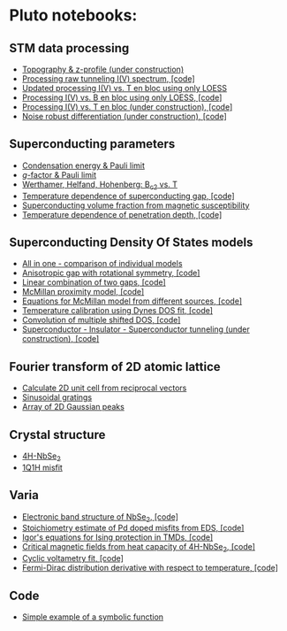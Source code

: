 # Pluto notebooks:

## STM data processing
- <a href="./STM/topo.html" target="_blank">Topography & z-profile (under construction)</a>
- <a href="./STM/process_iv.html" target="_blank">Processing raw tunneling I(V) spectrum</a><a href="./STM/process_iv_code.html" target="_blank">, [code]</a>
- <a href="./STM/en_bloc_loess.html" target="_blank">Updated processing I(V) vs. T en bloc using only LOESS </a>
- <a href="./STM/mag_dep.html" target="_blank">Processing I(V) vs. B en bloc using only LOESS</a><a href="./STM/mag_dep_code.html" target="_blank">, [code]</a>
- <a href="./STM/en_bloc.html" target="_blank">Processing I(V) vs. T en bloc (under construction)</a><a href="./STM/en_bloc_code.html" target="_blank">, [code]</a>
- <a href="./STM/noise_robust.html" target="_blank">Noise robust differentiation (under construction)</a><a href="./STM/noise_robust_code.html" target="_blank">, [code]</a>

## Superconducting parameters
- <a href="./notebooks/condensation_energy.html" target="_blank">Condensation energy & Pauli limit</a>
- <a href="./notebooks/g-factor.html" target="_blank">*g*-factor & Pauli limit</a>
- <a href="./notebooks/whh.html" target="_blank">Werthamer, Helfand, Hohenberg: B<sub>c2</sub> vs. T</a>
- <a href="./Superconductivity/DelT.html" target="_blank">Temperature dependence of superconducting gap<a href="./Superconductivity/DelT_code.html" target="_blank">, [code]</a>
- <a href="./notebooks/supervol.html" target="_blank">Superconducting volume fraction from magnetic susceptibility</a>
- <a href="./Superconductivity/London.html" target="_blank">Temperature dependence of penetration depth<a href="./Superconductivity/London_code.html" target="_blank">, [code]</a>

## Superconducting Density Of States models
- <a href="./DOS/dos_fit.html" target="_blank">All in one - comparison of individual models</a>
- <a href="./DOS/anisotropic_gap.html" target="_blank">Anisotropic gap with rotational symmetry<a href="./DOS/anisotropic_gap_code.html" target="_blank">, [code]</a>
- <a href="./DOS/two_gaps.html" target="_blank">Linear combination of two gaps<a href="./DOS/two_gaps_code.html" target="_blank">, [code]</a>
- <a href="./DOS/McMillan.html" target="_blank">McMillan proximity model<a href="./DOS/McMillan_code.html" target="_blank">, [code]</a>
- <a href="./DOS/equations.html" target="_blank">Equations for McMillan model from different sources<a href="./DOS/equations_code.html" target="_blank">, [code]</a>
- <a href="./DOS/calib_temp.html" target="_blank">Temperature calibration using Dynes DOS fit<a href="./DOS/calib_temp_code.html" target="_blank">, [code]</a>
- <a href="./DOS/multi_convol.html" target="_blank">Convolution of multiple shifted DOS<a href="./DOS/multi_convol_code.html" target="_blank">, [code]</a>
- <a href="./DOS/SIS.html" target="_blank">Superconductor - Insulator - Superconductor tunneling (under construction)<a href="./DOS/SIS_code.html" target="_blank">, [code]</a>
  
## Fourier transform of 2D atomic lattice
- <a href="./notebooks/fft_lattice.html" target="_blank">Calculate 2D unit cell from reciprocal vectors</a>
- <a href="./notebooks/sin_Fourier.html" target="_blank">Sinusoidal gratings</a>
- <a href="./notebooks/Gauss_lattice.html" target="_blank">Array of 2D Gaussian peaks</a>

## Crystal structure
- <a href="./notebooks/XRD_4H.html" target="_blank">4H-NbSe<sub>2</sub></a>
- <a href="./notebooks/XRD1q1h.html" target="_blank">1Q1H misfit</a>

## Varia
- <a href="./Varia/NbSe2_bands.html" target="_blank">Electronic band structure of NbSe<sub>2</sub><a href="./Varia/NbSe2_bands_code.html" target="_blank">, [code]</a>
- <a href="./Varia/Pd_doping.html" target="_blank">Stoichiometry estimate of Pd doped misfits from EDS<a href="./Varia/Pd_doping_code.html" target="_blank">, [code]</a>
- <a href="./Varia/igor.html" target="_blank">Igor's equations for Ising protection in TMDs<a href="./Varia/igor_code.html" target="_blank">, [code]</a>
- <a href="./Varia/heat_capacity.html" target="_blank">Critical magnetic fields from heat capacity of 4H-NbSe<sub>2</sub><a href="./Varia/heat_capacity_code.html" target="_blank">, [code]</a>
- <a href="./Varia/twinpeaks.html" target="_blank">Cyclic voltametry fit<a href="./Varia/twinpeaks_code.html" target="_blank">, [code]</a>
- <a href="./Varia/dfdT.html" target="_blank">Fermi-Dirac distribution derivative with respect to temperature<a href="./Varia/dfdT_code.html" target="_blank">, [code]</a>

## Code
- <a href="./notebooks/symbolic_example.html" target="_blank">Simple example of a symbolic function</a>
